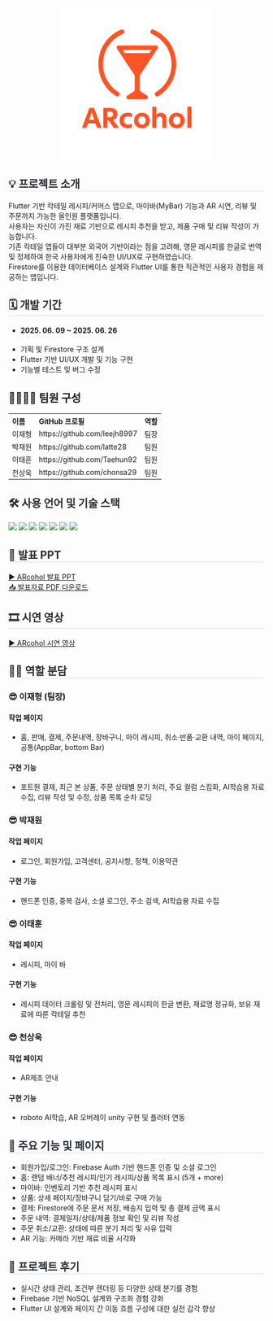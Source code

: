 
<div align="center">
  <img src="https://github.com/leejh8997/ARcohol/blob/developer/assets/ARcohol4.png?raw=true" width="300"/>
</div>

<div style="text-align:left;">
<h2 style="border-bottom: 1px solid #d8dee4; color: #282d33;">💡 프로젝트 소개 </h2>
<div>Flutter 기반 칵테일 레시피/커머스 앱으로, 마이바(MyBar) 기능과 AR 시연, 리뷰 및 주문까지 가능한 올인원 플랫폼입니다.</div>
<div>사용자는 자신이 가진 재료 기반으로 레시피 추천을 받고, 제품 구매 및 리뷰 작성이 가능합니다.</div>
<div>기존 칵테일 앱들이 대부분 외국어 기반이라는 점을 고려해, 영문 레시피를 한글로 번역 및 정제하여 한국 사용자에게 친숙한 UI/UX로 구현하였습니다.</div>
<div>Firestore를 이용한 데이터베이스 설계와 Flutter UI를 통한 직관적인 사용자 경험을 제공하는 앱입니다.</div>
</div>

<div style="text-align:left;">
<h2 style="border-bottom: 1px solid #d8dee4; color: #282d33;"> 🗓 개발 기간 </h2>  
<ul>
<li><h4>2025. 06. 09 ~ 2025. 06. 26</h4></li>
<li>기획 및 Firestore 구조 설계</li>
<li>Flutter 기반 UI/UX 개발 및 기능 구현</li>
<li>기능별 테스트 및 버그 수정</li>
</ul>
</div>

<div style="text-align:left;">
<h2 tabindex="-1" class="heading-element" dir="auto">👨‍👩‍👦‍👦 팀원 구성</h2>
<table>
<tr><th>이름</th><th>GitHub 프로필</th><th>역할</th></tr>
<tr><td>이재형</td><td>https://github.com/leejh8997</td><td>팀장</td></tr>
<tr><td>박재원</td><td>https://github.com/latte28</td><td>팀원</td></tr>
<tr><td>이태훈</td><td>https://github.com/Taehun92</td><td>팀원</td></tr>
<tr><td>천상욱</td><td>https://github.com/chonsa29</td><td>팀원</td></tr>
</table>
</div>

<div style="text-align:left;">
<h2 style="color: #282d33;"> 🛠️ 사용 언어 및 기술 스택 </h2>
<div style="margin: 0 auto; text-align: left;">
<img src="https://img.shields.io/badge/Flutter-02569B?style=for-the-badge&logo=flutter&logoColor=white">
<img src="https://img.shields.io/badge/Dart-0175C2?style=for-the-badge&logo=dart&logoColor=white">
<img src="https://img.shields.io/badge/Android Studio-3DDC84?style=for-the-badge&logo=androidstudio&logoColor=white">
<img src="https://img.shields.io/badge/Firebase-FFCA28?style=for-the-badge&logo=firebase&logoColor=black">
<img src="https://img.shields.io/badge/Firestore-FFA000?style=for-the-badge&logo=firebase&logoColor=white">
<img src="https://img.shields.io/badge/Firebase Auth-FF6D00?style=for-the-badge&logo=firebase&logoColor=white">
<img src="https://img.shields.io/badge/Firebase Storage-019CFE?style=for-the-badge&logo=google-cloud&logoColor=white">
</div>
</div>

<div style="text-align:left;">
<h2 style="border-bottom: 1px solid #d8dee4; color: #282d33;">📕 발표 PPT</h2>
<a href="https://www.canva.com/design/DAGrgD_WFhk/4Q-WQzQSp_Nvs-kbYbeqvA/view">▶ ARcohol 발표 PPT</a>
<div>
  <a href="https://github.com/leejh8997/ARcohol/blob/master/assets/ARcohol.pdf?raw=true" download>📥 발표자료 PDF 다운로드</a>
</div>
</div>

<div style="text-align:left;">
<h2 style="border-bottom: 1px solid #d8dee4; color: #282d33;">🎞 시연 영상</h2>
<a href=":;javascript">▶ ARcohol 시연 영상</a>
</div>

<div style="text-align:left;">
<h2 style="border-bottom: 1px solid #d8dee4; color: #282d33;">🧑‍💼 역할 분담</h2>
<h3>😎 이재형 (팀장)</h3>
<h4>작업 페이지</h4>
<ul>                    
<li>홈, 판매, 결제, 주문내역, 장바구니, 마이 레시피, 취소·반품·교환 내역, 마이 페이지, 공통(AppBar, bottom Bar)</li>
</ul>

<h4>구현 기능</h4>
<ul>    
<li>포트원 결제, 최근 본 상품, 주문 상태별 분기 처리, 주요 컬럼 스킴화, AI학습용 자료 수집, 리뷰 작성 및 수정, 상품 목록 순차 로딩</li>
</ul>


<h3>😎 박재원</h3>
<h4>작업 페이지</h4>
<ul>       
<li>로그인, 회원가입, 고객센터, 공지사항, 정책, 이용약관</li>
</ul>

<h4>구현 기능</h4>
<ul>  
<li>핸드폰 인증, 중복 검사, 소셜 로그인, 주소 검색, AI학습용 자료 수집</li>
</ul>


<h3>😎 이태훈</h3>
<h4>작업 페이지</h4>
<ul>  
<li>레시피, 마이 바</li>
</ul>

<h4>구현 기능</h4>
<ul>
<li>레시피 데이터 크롤링 및 전처리, 영문 레시피의 한글 변환, 재료명 정규화, 보유 재료에 따른 칵테일 추천</li>
</ul>


<h3>😎 천상욱</h3>
<h4>작업 페이지</h4>
<ul>
<li>AR제조 안내</li>
</ul>

<h4>구현 기능</h4>
<ul>
<li>roboto AI학습, AR 오버레이 unity 구현 및 플러터 연동</li>
</ul>

</div>

<div style="text-align:left;">
<h2 style="border-bottom: 1px solid #d8dee4; color: #282d33;">📄 주요 기능 및 페이지</h2>
<ul>
<li>회원가입/로그인: Firebase Auth 기반 핸드폰 인증 및 소셜 로그인</li>
<li>홈: 랜덤 배너/추천 레시피/인기 레시피/상품 목록 표시 (5개 + more)</li>
<li>마이바: 인벤토리 기반 추천 레시피 표시</li>
<li>상품: 상세 페이지/장바구니 담기/바로 구매 가능</li>
<li>결제: Firestore에 주문 문서 저장, 배송지 입력 및 총 결제 금액 표시</li>
<li>주문 내역: 결제일자/상태/제품 정보 확인 및 리뷰 작성</li>
<li>주문 취소/교환: 상태에 따른 분기 처리 및 사유 입력</li>
<li>AR 기능: 카메라 기반 재료 비율 시각화</li>
</ul>
</div>

<div style="text-align:left;">
<h2 style="border-bottom: 1px solid #d8dee4; color: #282d33;">🎇 프로젝트 후기</h2>
<ul>
<li>실시간 상태 관리, 조건부 렌더링 등 다양한 상태 분기를 경험</li>
<li>Firebase 기반 NoSQL 설계와 구조화 경험 강화</li>
<li>Flutter UI 설계와 페이지 간 이동 흐름 구성에 대한 실전 감각 향상</li>
</ul>
</div>
